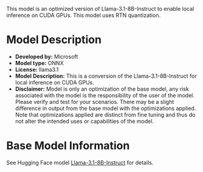 This model is an optimized version of Llama-3.1-8B-Instruct to enable local inference on CUDA GPUs. This model uses RTN quantization.

# Model Description
- **Developed by:** Microsoft
- **Model type:** ONNX
- **License:** llama3.1
- **Model Description:** This is a conversion of the Llama-3.1-8B-Instruct for local inference on CUDA GPUs.
- **Disclaimer:** Model is only an optimization of the base model, any risk associated with the model is the responsibility of the user of the model. Please verify and test for your scenarios. There may be a slight difference in output from the base model with the optimizations applied. Note that optimizations applied are distinct from fine tuning and thus do not alter the intended uses or capabilities of the model.

# Base Model Information
See Hugging Face model [Llama-3.1-8B-Instruct](https://huggingface.co/meta-llama/Llama-3.1-8B-Instruct) for details.
